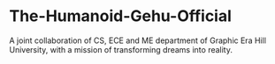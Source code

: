 # The-Humanoid-Gehu-Official
A joint collaboration of CS, ECE and ME department of Graphic Era Hill University, with a mission of transforming dreams into reality.
